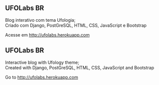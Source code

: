 ## UFOLabs BR

Blog interativo com tema Ufologia; <br>
Criado com Django, PostGreSQL, HTML, CSS, JavaScript e Bootstrap

Acesse em http://ufolabs.herokuapp.com

## UFOLabs BR

Interactive blog with Ufology theme; <br>
Created with Django, PostGreSQL, HTML, CSS, JavaScript and Bootstrap

Go to http://ufolabs.herokuapp.com
